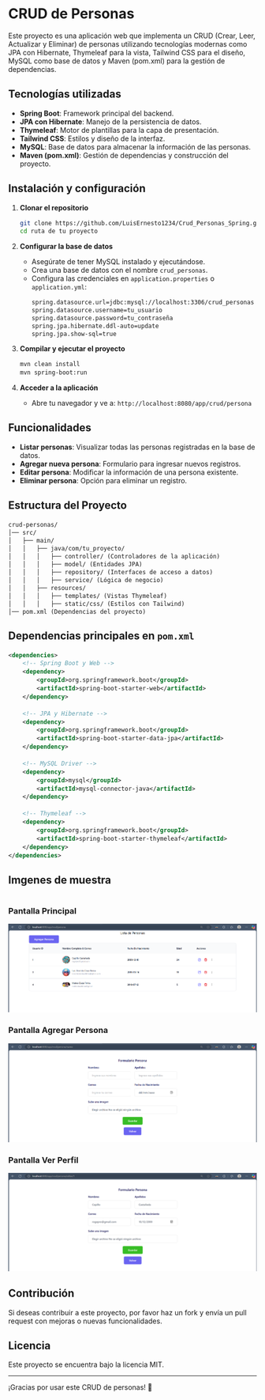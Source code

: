 # CRUD de Personas

Este proyecto es una aplicación web que implementa un CRUD (Crear, Leer, Actualizar y Eliminar) de personas utilizando tecnologías modernas como JPA con Hibernate, Thymeleaf para la vista, Tailwind CSS para el diseño, MySQL como base de datos y Maven (pom.xml) para la gestión de dependencias.

## Tecnologías utilizadas

- **Spring Boot**: Framework principal del backend.
- **JPA con Hibernate**: Manejo de la persistencia de datos.
- **Thymeleaf**: Motor de plantillas para la capa de presentación.
- **Tailwind CSS**: Estilos y diseño de la interfaz.
- **MySQL**: Base de datos para almacenar la información de las personas.
- **Maven (pom.xml)**: Gestión de dependencias y construcción del proyecto.

## Instalación y configuración

1. **Clonar el repositorio**
   ```sh
   git clone https://github.com/LuisErnesto1234/Crud_Personas_Spring.git
   cd ruta de tu proyecto
   ```

2. **Configurar la base de datos**
   - Asegúrate de tener MySQL instalado y ejecutándose.
   - Crea una base de datos con el nombre `crud_personas`.
   - Configura las credenciales en `application.properties` o `application.yml`:
     ```properties
     spring.datasource.url=jdbc:mysql://localhost:3306/crud_personas
     spring.datasource.username=tu_usuario
     spring.datasource.password=tu_contraseña
     spring.jpa.hibernate.ddl-auto=update
     spring.jpa.show-sql=true
     ```

3. **Compilar y ejecutar el proyecto**
   ```sh
   mvn clean install
   mvn spring-boot:run
   ```

4. **Acceder a la aplicación**
   - Abre tu navegador y ve a: `http://localhost:8080/app/crud/persona`

## Funcionalidades

- **Listar personas**: Visualizar todas las personas registradas en la base de datos.
- **Agregar nueva persona**: Formulario para ingresar nuevos registros.
- **Editar persona**: Modificar la información de una persona existente.
- **Eliminar persona**: Opción para eliminar un registro.

## Estructura del Proyecto

```
crud-personas/
│── src/
│   ├── main/
│   │   ├── java/com/tu_proyecto/
│   │   │   ├── controller/ (Controladores de la aplicación)
│   │   │   ├── model/ (Entidades JPA)
│   │   │   ├── repository/ (Interfaces de acceso a datos)
│   │   │   ├── service/ (Lógica de negocio)
│   │   ├── resources/
│   │   │   ├── templates/ (Vistas Thymeleaf)
│   │   │   ├── static/css/ (Estilos con Tailwind)
│── pom.xml (Dependencias del proyecto)
```

## Dependencias principales en `pom.xml`

```xml
<dependencies>
    <!-- Spring Boot y Web -->
    <dependency>
        <groupId>org.springframework.boot</groupId>
        <artifactId>spring-boot-starter-web</artifactId>
    </dependency>

    <!-- JPA y Hibernate -->
    <dependency>
        <groupId>org.springframework.boot</groupId>
        <artifactId>spring-boot-starter-data-jpa</artifactId>
    </dependency>

    <!-- MySQL Driver -->
    <dependency>
        <groupId>mysql</groupId>
        <artifactId>mysql-connector-java</artifactId>
    </dependency>

    <!-- Thymeleaf -->
    <dependency>
        <groupId>org.springframework.boot</groupId>
        <artifactId>spring-boot-starter-thymeleaf</artifactId>
    </dependency>
</dependencies>
```
## Imgenes de muestra
```
```
### Pantalla Principal
![Pantalla Principal](https://github.com/LuisErnesto1234/Crud_Personas_Spring/blob/main/snapshot/listado.png)
### Pantalla Agregar Persona
![Agregar Persona](https://github.com/LuisErnesto1234/Crud_Personas_Spring/blob/main/snapshot/agregar.png)
### Pantalla Ver Perfil
![Ver Perfil](https://github.com/LuisErnesto1234/Crud_Personas_Spring/blob/main/snapshot/perfil_crud.png)


## Contribución
Si deseas contribuir a este proyecto, por favor haz un fork y envía un pull request con mejoras o nuevas funcionalidades.

## Licencia
Este proyecto se encuentra bajo la licencia MIT.

---
¡Gracias por usar este CRUD de personas! 🚀

